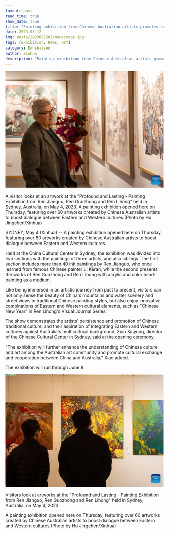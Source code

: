 ```yaml
---
layout: post
read_time: true
show_date: true
title: "Painting exhibition from Chinese Australian artists promotes cross-cultural exchanges"
date: 2023-08-12
img: posts/2023081202/newsimage.jpg
tags: [Exhibition, News, Art]
category: Exhibition
author: Xinhua
description: "Painting exhibition from Chinese Australian artists promotes cross-cultural exchanges"
---
```


![image](./assets/img/posts/2023081202/newsimage.jpg)

A visitor looks at an artwork at the "Profound and Lasting - Painting Exhibition from Ren Jianguo, Ren Guozhong and Ren Lihong" held in Sydney, Australia, on May 4, 2023. A painting exhibition opened here on Thursday, featuring over 60 artworks created by Chinese Australian artists to boost dialogue between Eastern and Western cultures.(Photo by Hu Jingchen/Xinhua)

SYDNEY, May 4 (Xinhua) -- A painting exhibition opened here on Thursday, featuring over 60 artworks created by Chinese Australian artists to boost dialogue between Eastern and Western cultures.

Held at the China Cultural Center in Sydney, the exhibition was divided into two sections with the paintings of three artists, and also siblings. The first section includes more than 40 ink paintings by Ren Jianguo, who once learned from famous Chinese painter Li Keran, while the second presents the works of Ren Guozhong and Ren Lihong with acrylic and color hand-painting as a medium.

Like being immersed in an artistic journey from past to present, visitors can not only sense the beauty of China's mountains and water scenery and street views in traditional Chinese painting styles, but also enjoy innovative combinations of Eastern and Western cultural elements, such as "Chinese New Year" in Ren Lihong's Visual Journal Series.

The show demonstrates the artists' persistence and promotion of Chinese traditional culture, and their aspiration of integrating Eastern and Western cultures against Australia's multicultural background, Xiao Xiayong, director of the Chinese Cultural Center in Sydney, said at the opening ceremony.

"The exhibition will further enhance the understanding of Chinese culture and art among the Australian art community and promote cultural exchange and cooperation between China and Australia," Xiao added.

The exhibition will run through June 8. 

![image](./assets/img/posts/2023081202/newsimage-2.jpg)

Visitors look at artworks at the "Profound and Lasting - Painting Exhibition from Ren Jianguo, Ren Guozhong and Ren Lihong" held in Sydney, Australia, on May 4, 2023.

A painting exhibition opened here on Thursday, featuring over 60 artworks created by Chinese Australian artists to boost dialogue between Eastern and Western cultures.(Photo by Hu Jingchen/Xinhua)


